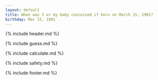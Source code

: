 ```yaml
---
layout: default
title: When was I or my baby conceived if born on March 15, 1901?
birthday: Mar 15, 1901
---
```


{% include header.md %}

{% include guess.md %}

{% include calculate.md %}

{% include safety.md %}

{% include footer.md %}



